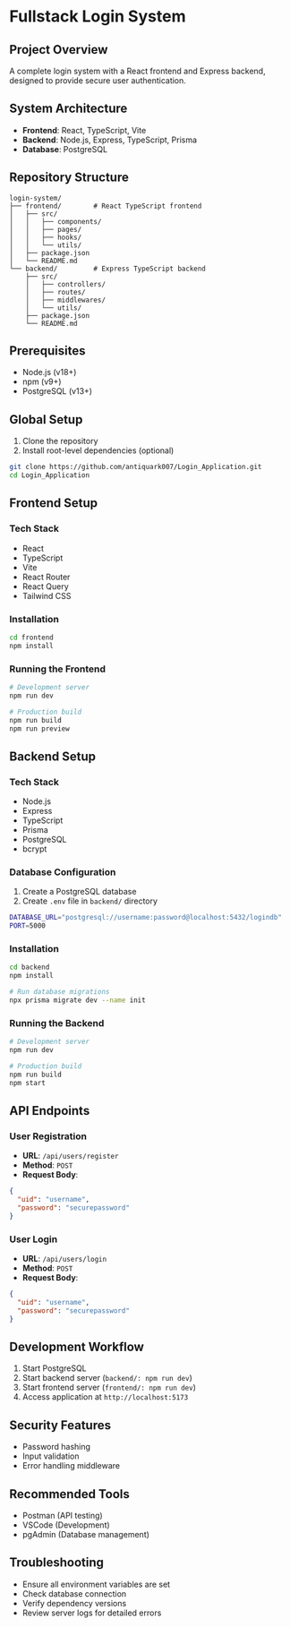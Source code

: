 # Fullstack Login System

## Project Overview
A complete login system with a React frontend and Express backend, designed to provide secure user authentication.

## System Architecture
- **Frontend**: React, TypeScript, Vite
- **Backend**: Node.js, Express, TypeScript, Prisma
- **Database**: PostgreSQL

## Repository Structure
```
login-system/
├── frontend/        # React TypeScript frontend
│   ├── src/
│   │   ├── components/
│   │   ├── pages/
│   │   ├── hooks/
│   │   └── utils/
│   ├── package.json
│   └── README.md
└── backend/         # Express TypeScript backend
    ├── src/
    │   ├── controllers/
    │   ├── routes/
    │   ├── middlewares/
    │   └── utils/
    ├── package.json
    └── README.md
```

## Prerequisites
- Node.js (v18+)
- npm (v9+)
- PostgreSQL (v13+)

## Global Setup
1. Clone the repository
2. Install root-level dependencies (optional)
```bash
git clone https://github.com/antiquark007/Login_Application.git
cd Login_Application
```

## Frontend Setup

### Tech Stack
- React
- TypeScript
- Vite
- React Router
- React Query
- Tailwind CSS

### Installation
```bash
cd frontend
npm install
```

### Running the Frontend
```bash
# Development server
npm run dev

# Production build
npm run build
npm run preview
```

## Backend Setup

### Tech Stack
- Node.js
- Express
- TypeScript
- Prisma
- PostgreSQL
- bcrypt

### Database Configuration
1. Create a PostgreSQL database
2. Create `.env` file in `backend/` directory
```bash
DATABASE_URL="postgresql://username:password@localhost:5432/logindb"
PORT=5000
```

### Installation
```bash
cd backend
npm install

# Run database migrations
npx prisma migrate dev --name init
```

### Running the Backend
```bash
# Development server
npm run dev

# Production build
npm run build
npm start
```

## API Endpoints

### User Registration
- **URL**: `/api/users/register`
- **Method**: `POST`
- **Request Body**:
```json
{
  "uid": "username",
  "password": "securepassword"
}
```

### User Login
- **URL**: `/api/users/login`
- **Method**: `POST`
- **Request Body**:
```json
{
  "uid": "username",
  "password": "securepassword"
}
```

## Development Workflow
1. Start PostgreSQL
2. Start backend server (`backend/: npm run dev`)
3. Start frontend server (`frontend/: npm run dev`)
4. Access application at `http://localhost:5173`

## Security Features
- Password hashing
- Input validation
- Error handling middleware

## Recommended Tools
- Postman (API testing)
- VSCode (Development)
- pgAdmin (Database management)

## Troubleshooting
- Ensure all environment variables are set
- Check database connection
- Verify dependency versions
- Review server logs for detailed errors
